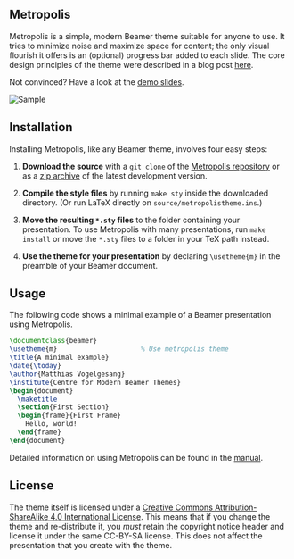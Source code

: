 ## Metropolis

Metropolis is a simple, modern Beamer theme suitable for anyone to use. It tries to minimize noise and maximize space for content; the only visual flourish it offers is an (optional) progress bar added to each slide. The core design principles of the theme were described in a blog post [here](http://bloerg.net/2014/09/20/a-modern-beamer-theme.html).

Not convinced? Have a look at the [demo slides](demo.pdf).

![Sample](http://i.imgur.com/Bxu52fz.png)


## Installation

Installing Metropolis, like any Beamer theme, involves four easy steps:

1. **Download the source** with a `git clone` of the [Metropolis repository](https://github.com/matze/mtheme) or as a [zip archive](https://github.com/matze/mtheme/archive/master.zip) of the latest development version.

2. **Compile the style files** by running `make sty` inside the downloaded
    directory. (Or run LaTeX directly on `source/metropolistheme.ins`.)

3. **Move the resulting `*.sty` files** to the folder containing your presentation. To use Metropolis with many presentations, run `make install` or move the `*.sty` files to a folder in your TeX path instead.

4. **Use the theme for your presentation** by declaring `\usetheme{m}` in
    the preamble of your Beamer document.


## Usage

The following code shows a minimal example of a Beamer presentation using Metropolis.

```latex
\documentclass{beamer}
\usetheme{m}                     % Use metropolis theme
\title{A minimal example}
\date{\today}
\author{Matthias Vogelgesang}
\institute{Centre for Modern Beamer Themes}
\begin{document}
  \maketitle
  \section{First Section}
  \begin{frame}{First Frame}
    Hello, world!
  \end{frame}
\end{document}
```

Detailed information on using Metropolis can be found in the [manual](doc/metropolistheme.pdf).


## License

The theme itself is licensed under a [Creative Commons Attribution-ShareAlike 4.0 International License](http://creativecommons.org/licenses/by-sa/4.0/). This means that if you change the theme and re-distribute it, you *must* retain the copyright notice header and license it under the same CC-BY-SA license. This does not affect the presentation that you create with the theme.
